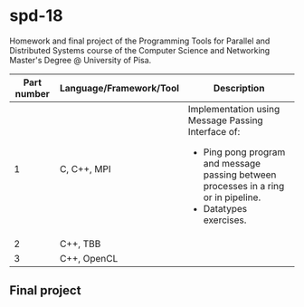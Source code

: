 # spd-18
Homework and final project of the Programming Tools for Parallel and Distributed Systems course of the Computer Science and Networking Master's Degree @ University of Pisa.

| <b>Part number</b> | <b>Language/Framework/Tool</b> | <b>Description</b> |
| ---------- | ----------------------- | ----------- |
| 1 | C, C++, MPI | Implementation using Message Passing Interface of: <ul><li>Ping pong program and message passing between processes in a ring or in pipeline.</li><li>Datatypes exercises.</li></ul> |
| 2 | C++, TBB | |
| 3 | C++, OpenCL | |

## Final project
